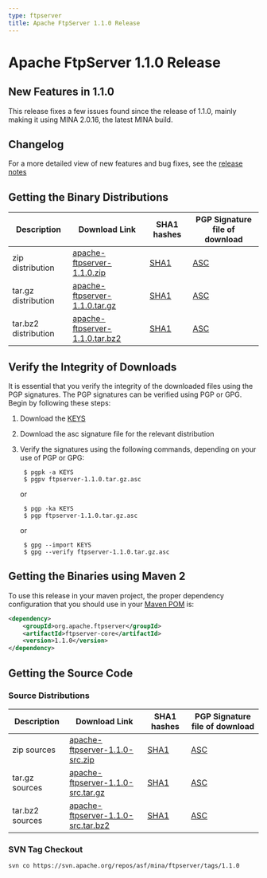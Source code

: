 ```yaml
---
type: ftpserver
title: Apache FtpServer 1.1.0 Release
---
```


# Apache FtpServer 1.1.0 Release

## New Features in 1.1.0

This release fixes a few issues found since the release of 1.1.0, mainly making it using MINA 2.0.16, the latest MINA build.

## Changelog

For a more detailed view of new features and bug fixes, see the [release notes](https://issues.apache.org/jira/browse/FTPSERVER/fixforversion/12313458)

## Getting the Binary Distributions

| Description | Download Link | SHA1 hashes  | PGP Signature file of download |
|---|---|---|---|
| zip distribution | [apache-ftpserver-1.1.0.zip](https://archive.apache.org/dist/mina/ftpserver/1.1.0/dist/apache-ftpserver-1.1.0.zip) | [SHA1](https://archive.apache.org/dist/mina/ftpserver/1.1.0/dist/apache-ftpserver-1.1.0.zip.sha1) | [ASC](https://archive.apache.org/dist/mina/ftpserver/1.1.0/dist/apache-ftpserver-1.1.0.zip.asc) |
| tar.gz distribution | [apache-ftpserver-1.1.0.tar.gz](https://archive.apache.org/dist/mina/ftpserver/1.1.0/dist/apache-ftpserver-1.1.0.tar.gz) | [SHA1](https://archive.apache.org/dist/mina/ftpserver/1.1.0/dist/apache-ftpserver-1.1.0.tar.gz.sha1) | [ASC](https://archive.apache.org/dist/mina/ftpserver/1.1.0/dist/apache-ftpserver-1.1.0.tar.gz.asc) | 
| tar.bz2 distribution | [apache-ftpserver-1.1.0.tar.bz2](https://archive.apache.org/dist/mina/ftpserver/1.1.0/dist/apache-ftpserver-1.1.0.tar.bz2) | [SHA1](https://archive.apache.org/dist/mina/ftpserver/1.1.0/dist/apache-ftpserver-1.1.0.tar.bz2.sha1) | [ASC](https://archive.apache.org/dist/mina/ftpserver/1.1.0/dist/apache-ftpserver-1.1.0.tar.bz2.asc) | 

## Verify the Integrity of Downloads

It is essential that you verify the integrity of the downloaded files using the PGP signatures. The PGP signatures can be verified using PGP or GPG. Begin by following these steps:

1. Download the [KEYS](https://www.apache.org/dist/mina/KEYS)
2. Download the asc signature file for the relevant distribution
3. Verify the signatures using the following commands, depending on your use of PGP or GPG:

        $ pgpk -a KEYS
        $ pgpv ftpserver-1.1.0.tar.gz.asc

    or 

        $ pgp -ka KEYS
        $ pgp ftpserver-1.1.0.tar.gz.asc

    or

        $ gpg --import KEYS
        $ gpg --verify ftpserver-1.1.0.tar.gz.asc

## Getting the Binaries using Maven 2

To use this release in your maven project, the proper dependency configuration that you should use in your [Maven POM](https://maven.apache.org/guides/introduction/introduction-to-the-pom.html) is:

```xml
<dependency>
    <groupId>org.apache.ftpserver</groupId>
    <artifactId>ftpserver-core</artifactId>
    <version>1.1.0</version>
</dependency>
```

## Getting the Source Code

### Source Distributions

| Description | Download Link | SHA1 hashes  | PGP Signature file of download |
|---|---|---|---|
| zip sources | [apache-ftpserver-1.1.0-src.zip](https://archive.apache.org/dist/mina/ftpserver/1.1.0/apache-ftpserver-1.1.0-src.zip) | [SHA1](https://archive.apache.org/dist/mina/ftpserver/1.1.0/apache-ftpserver-1.1.0-src.zip.sha1)| [ASC](https://archive.apache.org/dist/mina/ftpserver/1.1.0/apache-ftpserver-1.1.0-src.zip.asc) |
| tar.gz sources | [apache-ftpserver-1.1.0-src.tar.gz](https://archive.apache.org/dist/mina/ftpserver/1.1.0/apache-ftpserver-1.1.0-src.tar.gz) | [SHA1](https://archive.apache.org/dist/mina/ftpserver/1.1.0/apache-ftpserver-1.1.0-src.tar.gz.sha1) | [ASC](https://archive.apache.org/dist/mina/ftpserver/1.1.0/apache-ftpserver-1.1.0-src.tar.gz.asc) |
| tar.bz2 sources | [apache-ftpserver-1.1.0-src.tar.bz2](https://archive.apache.org/dist/mina/ftpserver/1.1.0/apache-ftpserver-1.1.0-src.tar.bz2) | [SHA1](https://archive.apache.org/dist/mina/ftpserver/1.1.0/apache-ftpserver-1.1.0-src.tar.bz2.sha1) | [ASC](https://archive.apache.org/dist/mina/ftpserver/1.1.0/apache-ftpserver-1.1.0-src.tar.bz2.asc) |

### SVN Tag Checkout

    svn co https://svn.apache.org/repos/asf/mina/ftpserver/tags/1.1.0
